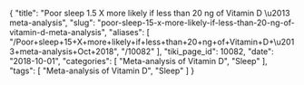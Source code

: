 {
    "title": "Poor sleep 1.5 X more likely if less than 20 ng of Vitamin D \u2013 meta-analysis",
    "slug": "poor-sleep-15-x-more-likely-if-less-than-20-ng-of-vitamin-d-meta-analysis",
    "aliases": [
        "/Poor+sleep+15+X+more+likely+if+less+than+20+ng+of+Vitamin+D+\u2013+meta-analysis+Oct+2018",
        "/10082"
    ],
    "tiki_page_id": 10082,
    "date": "2018-10-01",
    "categories": [
        "Meta-analysis of Vitamin D",
        "Sleep"
    ],
    "tags": [
        "Meta-analysis of Vitamin D",
        "Sleep"
    ]
}